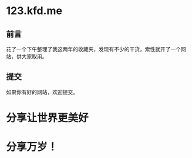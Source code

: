# 123.kfd.me
## 前言
花了一个下午整理了我这两年的收藏夹，发现有不少的干货，索性就开了一个网站，供大家取用。
## 提交
如果你有好的网站，欢迎提交。

# 分享让世界更美好
# 分享万岁！

